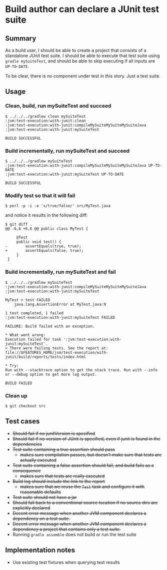 # Build author can declare a JUnit test suite

## Summary

As a build user, I should be able to create a project that consists of a standalone JUnit test suite. I should be able to execute that test suite using `gradle mySuiteTest`, and should be able to skip executing if all inputs are `UP-TO-DATE`.

To be clear, there is no component under test in this story. Just a test suite.

## Usage

### Clean, build, run mySuiteTest and succeed

    $ ../../../gradlew clean mySuiteTest
    :jvm:test-execution:with-junit:clean
    :jvm:test-execution:with-junit:compileMySuiteMySuiteMySuiteJava
    :jvm:test-execution:with-junit:mySuiteTest

    BUILD SUCCESSFUL


### Build incrementally, run mySuiteTest and succeed

    $ ../../../gradlew mySuiteTest
    :jvm:test-execution:with-junit:compileMySuiteMySuiteMySuiteJava UP-TO-DATE
    :jvm:test-execution:with-junit:mySuiteTest UP-TO-DATE

    BUILD SUCCESSFUL


### Modify test so that it will fail

    $ perl -p -i -e 's/true/false/' src/MyTest.java

and notice it results in the following diff:

    $ git diff .
    @@ -6,6 +6,6 @@ public class MyTest {

         @Test
         public void test() {
    -        assertEquals(true, true);
    +        assertEquals(false, true);
         }
     }

### Build incrementally, run mySuiteTest and fail

    $ ../../../gradlew mySuiteTest
    :jvm:test-execution:with-junit:compileMySuiteMySuiteMySuiteJava
    :jvm:test-execution:with-junit:mySuiteTest

    MyTest > test FAILED
        java.lang.AssertionError at MyTest.java:9

    1 test completed, 1 failed
    :jvm:test-execution:with-junit:mySuiteTest FAILED

    FAILURE: Build failed with an exception.

    * What went wrong:
    Execution failed for task ':jvm:test-execution:with-junit:mySuiteTest'.
    > There were failing tests. See the report at: file://$FEATURES_HOME/jvm/test-execution/with-junit/build/reports/tests/index.html

    * Try:
    Run with --stacktrace option to get the stack trace. Run with --info or --debug option to get more log output.

    BUILD FAILED


### Clean up

    $ git checkout src

## Test cases

 - ~~Should fail if no junitVersion is specified~~
 - ~~Should fail if no version of JUnit is specified, even if junit is found in the dependencies~~
 - ~~Test suite containing a true assertion should pass~~
   - ~~makes sure compilation passes, but doesn't make sure that tests are actually executed~~
 - ~~Test suite containing a false assertion should fail, and build fails as a consequence~~
   - ~~makes sure that tests are really executed~~
 - ~~Build log should include the link to the report~~
   - ~~makes sure that we reuse the `Test` task and configure it with reasonable defaults~~
 - ~~Test suite should not have a jar~~
 - ~~Should fall back to a conventional source location if no source dirs are explicitly declared~~
 - ~~Decent error message when another JVM component declares a dependency on a test suite.~~
 - ~~Decent error message when another JVM component declares a dependency a project that contains only a test suite.~~
 - Running `gradle assemble` does not build or run the test suite


## Implementation notes

 - Use existing test fixtures when querying test results
